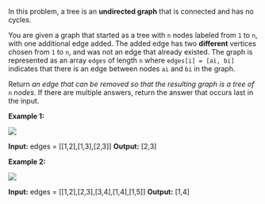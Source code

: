 In this problem, a tree is an  **undirected graph**  that is connected and has no cycles.

You are given a graph that started as a tree with  `n`  nodes labeled from  `1`  to  `n`, with one additional edge added. The added edge has two  **different**  vertices chosen from  `1`  to  `n`, and was not an edge that already existed. The graph is represented as an array  `edges`  of length  `n`  where  `edges[i] = [ai, bi]`  indicates that there is an edge between nodes  `ai`  and  `bi`  in the graph.

Return  _an edge that can be removed so that the resulting graph is a tree of_ `n` _nodes_. If there are multiple answers, return the answer that occurs last in the input.

**Example 1:**

![](https://assets.leetcode.com/uploads/2021/05/02/reduntant1-1-graph.jpg)

**Input:** edges = [[1,2],[1,3],[2,3]]
**Output:** [2,3]

**Example 2:**

![](https://assets.leetcode.com/uploads/2021/05/02/reduntant1-2-graph.jpg)

**Input:** edges = [[1,2],[2,3],[3,4],[1,4],[1,5]]
**Output:** [1,4]
